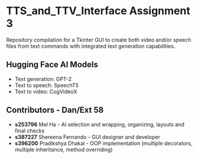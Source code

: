 # TTS_and_TTV_Interface Assignment 3
Repository compilation for a Tkinter GUI to create both video and/or speech files from text commands with integrated text generation capabilities.

## Hugging Face AI Models
- Text generation: GPT-2
- Text to speech: SpeechT5
- Text to video: CogVideoX

## Contributors - Dan/Ext 58
- **s253796** Mel Ha - AI selection and wrapping, organizing, layouts and final checks
- **s387227** Shereena Fernando - GUI designer and developer
- **s396200** Pradikshya Dhakal - OOP implementation (multiple decorators, multiple inheritance, method overriding)
